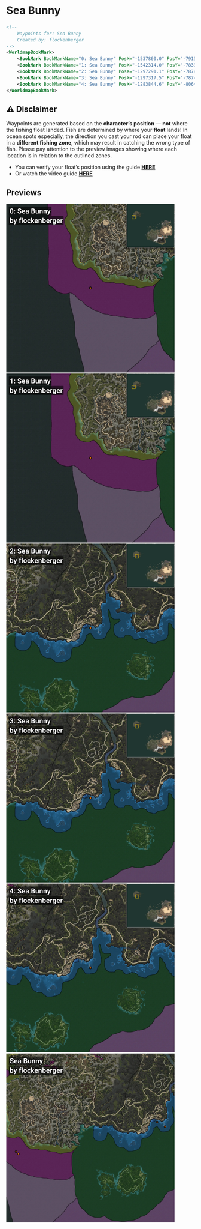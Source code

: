 # Sea Bunny
```xml
<!--
    Waypoints for: Sea Bunny
    Created by: flockenberger
-->
<WorldmapBookMark>
    <BookMark BookMarkName="0: Sea Bunny" PosX="-1537860.0" PosY="-7915.272" PosZ="1072194.4" />
    <BookMark BookMarkName="1: Sea Bunny" PosX="-1542314.0" PosY="-7833.0" PosZ="1076373.0" />
    <BookMark BookMarkName="2: Sea Bunny" PosX="-1297291.1" PosY="-7874.15" PosZ="1127440.0" />
    <BookMark BookMarkName="3: Sea Bunny" PosX="-1297317.5" PosY="-7874.2144" PosZ="1127460.6" />
    <BookMark BookMarkName="4: Sea Bunny" PosX="-1283844.6" PosY="-8064.5103" PosZ="1119381.8" />
</WorldmapBookMark>
```

## ⚠️ Disclaimer
Waypoints are generated based on the __**character’s position**__ — __not__ where the fishing float landed.
Fish are determined by where your **float** lands!
In ocean spots especially, the direction you cast your rod can place your float in a **different fishing zone**, which may result in catching the wrong type of fish.
Please pay attention to the preview images showing where each location is in relation to the outlined zones.

- You can verify your float’s position using the guide [**HERE**](https://flockenberger.github.io/bdo-fish-position/)
- Or watch the video guide [**HERE**](https://youtu.be/t-VXcRoNojk)

## Previews
<img src="./Sea Bunny_0_Preview.webp" width="450"/> <img src="./Sea Bunny_1_Preview.webp" width="450"/> <img src="./Sea Bunny_2_Preview.webp" width="450"/> <img src="./Sea Bunny_3_Preview.webp" width="450"/> <img src="./Sea Bunny_4_Preview.webp" width="450"/> <img src="./Sea Bunny_Preview.webp" width="450"/> 